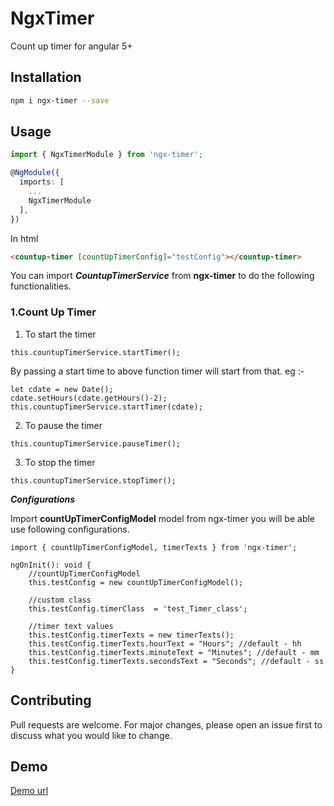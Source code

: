 # NgxTimer

Count up timer for angular 5+

## Installation

```bash
npm i ngx-timer --save
```

## Usage

```ts
import { NgxTimerModule } from 'ngx-timer';

@NgModule({
  imports: [
    ...
    NgxTimerModule
  ],
})
```

In html
```html
<countup-timer [countUpTimerConfig]="testConfig"></countup-timer>
```
You can import ***CountupTimerService***  from **ngx-timer** to do the following functionalities.

### 1.Count Up Timer
 1. To start the timer
```
this.countupTimerService.startTimer();
```
By passing a start time to above function timer will start from that.
eg :-
```
let cdate = new Date();
cdate.setHours(cdate.getHours()-2);
this.countupTimerService.startTimer(cdate);
```
  2. To pause the timer
```
this.countupTimerService.pauseTimer();
```
  3. To stop the timer
```
this.countupTimerService.stopTimer();
```
***Configurations***

Import **countUpTimerConfigModel** model from ngx-timer you will be able use following configurations.
```
import { countUpTimerConfigModel, timerTexts } from 'ngx-timer';    

ngOnInit(): void {
    //countUpTimerConfigModel
    this.testConfig = new countUpTimerConfigModel();
    
    //custom class
    this.testConfig.timerClass  = 'test_Timer_class';

    //timer text values  
    this.testConfig.timerTexts = new timerTexts();
    this.testConfig.timerTexts.hourText = "Hours"; //default - hh
    this.testConfig.timerTexts.minuteText = "Minutes"; //default - mm
    this.testConfig.timerTexts.secondsText = "Seconds"; //default - ss
}
```


## Contributing
Pull requests are welcome. For major changes, please open an issue first to discuss what you would like to change.

## Demo
[Demo url](https://y4shvine.github.io/ngx-timer-lib/)